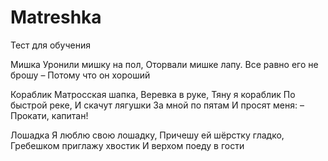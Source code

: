 # Matreshka
Тест для обучения

Мишка
Уронили мишку на пол,
Оторвали мишке лапу.
Все равно его не брошу –
Потому что он хороший

Кораблик
Матросская шапка,
Веревка в руке,
Тяну я кораблик
По быстрой реке,
И скачут лягушки
За мной по пятам
И просят меня:
– Прокати, капитан!

Лошадка
Я люблю свою лошадку,
Причешу ей шёрстку гладко,
Гребешком приглажу хвостик
И верхом поеду в гости
